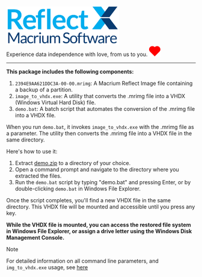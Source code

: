 <img src="../assets/ReflectX.png" width="300"> <br>Experience data independence with love, from us to you. <img src="../assets/Love_Heart_symbol.svg" width="30">

***
**This package includes the following components:**

1. `2394E9AA621DDC3A-00-00.mrimg`: A Macrium Reflect Image file 
    containing a backup of a partition.
2. `image_to_vhdx.exe`: A utility that converts the .mrimg file into a VHDX 
    (Windows Virtual Hard Disk) file.
3. `demo.bat`: A batch script that automates the conversion of the .mrimg file 
    into a VHDX file.

When you run `demo.bat`, it invokes `image_to_vhdx.exe` with the .mrimg file 
as a parameter. The utility then converts the .mrimg file into a VHDX file 
in the same directory.

Here's how to use it:

1. Extract [demo.zip](demo.zip) to a directory of your choice.
2. Open a command prompt and navigate to the directory where you extracted 
   the files.
3. Run the `demo.bat` script by typing "demo.bat" and pressing Enter, or by 
   double-clicking `demo.bat` in Windows File Explorer.

Once the script completes, you'll find a new VHDX file in the same directory. 
This VHDX file will be mounted and accessible until you press any key. 

**While the VHDX file is mounted, you can access the restored file system in Windows File Explorer, 
or assign a drive letter using the Windows Disk Management Console.**

> [!NOTE]
> For detailed information on all command line parameters, and  `img_to_vhdx.exe` usage, see [here](../src/IMG_TO_VHDX.md)
